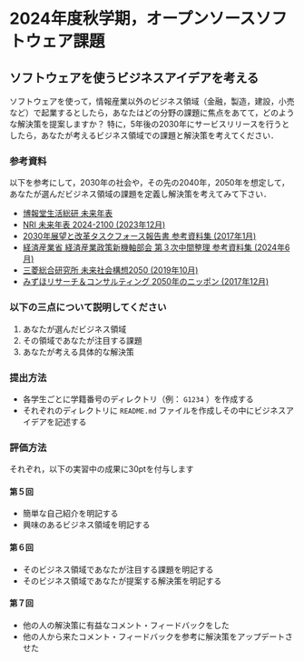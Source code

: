 # 2024年度秋学期，オープンソースソフトウェア課題

## ソフトウェアを使うビジネスアイデアを考える

ソフトウェアを使って，情報産業以外のビジネス領域（金融，製造，建設，小売など）で起業するとしたら，あなたはどの分野の課題に焦点をあてて，どのような解決策を提案しますか？
特に，5年後の2030年にサービスリリースを行うとしたら，あなたが考えるビジネス領域での課題と解決策を考えてください．

### 参考資料

以下を参考にして，2030年の社会や，その先の2040年，2050年を想定して，
あなたが選んだビジネス領域の課題を定義し解決策を考えてみて下さい．

- [博報堂生活総研 未来年表](https://seikatsusoken.jp/futuretimeline/)
- [NRI 未来年表 2024-2100 (2023年12月)](https://www.nri.com/jp/knowledge/publication/cc/nenpyo/lst/2024/2024/2024)
- [2030年展望と改革タスクフォース報告書 参考資料集 (2017年1月)](https://www5.cao.go.jp/keizai-shimon/kaigi/special/2030tf/report/reference.pdf)
- [経済産業省 経済産業政策新機軸部会 第３次中間整理 参考資料集 (2024年6月)](https://www.meti.go.jp/shingikai/sankoshin/shin_kijiku/pdf/20240607_3.pdf)
- [三菱総合研究所 未来社会構想2050 (2019年10月)](https://www.mri.co.jp/knowledge/insight/ecovision/20191011.html)
- [みずほリサーチ＆コンサルティング 2050年のニッポン (2017年12月)](https://www.mizuho-fg.co.jp/company/activity/onethinktank/pdf/vol015.pdf)

### 以下の三点について説明してください

1. あなたが選んだビジネス領域
2. その領域であなたが注目する課題
3. あなたが考える具体的な解決策

### 提出方法

- 各学生ごとに学籍番号のディレクトリ（例： `G1234` ）を作成する
- それぞれのディレクトリに `README.md` ファイルを作成しその中にビジネスアイデアを記述する

### 評価方法

それぞれ，以下の実習中の成果に30ptを付与します

#### 第５回

- 簡単な自己紹介を明記する
- 興味のあるビジネス領域を明記する

#### 第６回

- そのビジネス領域であなたが注目する課題を明記する
- そのビジネス領域であなたが提案する解決策を明記する

#### 第７回

- 他の人の解決策に有益なコメント・フィードバックをした
- 他の人から来たコメント・フィードバックを参考に解決策をアップデートさせた
